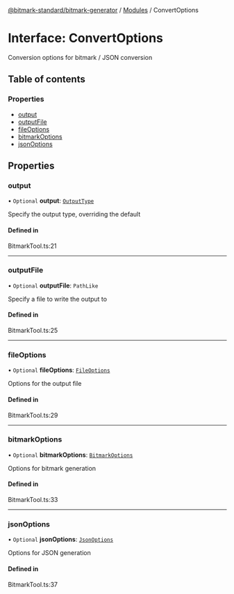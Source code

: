 [@bitmark-standard/bitmark-generator](../API.md) / [Modules](../modules.md) / ConvertOptions

# Interface: ConvertOptions

Conversion options for bitmark / JSON conversion

## Table of contents

### Properties

- [output](ConvertOptions.md#output)
- [outputFile](ConvertOptions.md#outputFile)
- [fileOptions](ConvertOptions.md#fileOptions)
- [bitmarkOptions](ConvertOptions.md#bitmarkOptions)
- [jsonOptions](ConvertOptions.md#jsonOptions)

## Properties

### output

• `Optional` **output**: [`OutputType`](../modules.md#OutputType)

Specify the output type, overriding the default

#### Defined in

BitmarkTool.ts:21

___

### outputFile

• `Optional` **outputFile**: `PathLike`

Specify a file to write the output to

#### Defined in

BitmarkTool.ts:25

___

### fileOptions

• `Optional` **fileOptions**: [`FileOptions`](FileOptions.md)

Options for the output file

#### Defined in

BitmarkTool.ts:29

___

### bitmarkOptions

• `Optional` **bitmarkOptions**: [`BitmarkOptions`](BitmarkOptions.md)

Options for bitmark generation

#### Defined in

BitmarkTool.ts:33

___

### jsonOptions

• `Optional` **jsonOptions**: [`JsonOptions`](JsonOptions.md)

Options for JSON generation

#### Defined in

BitmarkTool.ts:37

